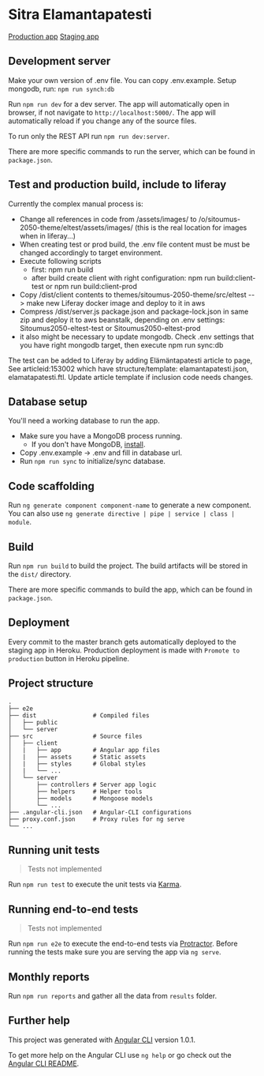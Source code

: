 # Sitra Elamantapatesti

[Production app](https://elamantapatesti.sitra.fi/)
[Staging app](https://sitra-elamantapatesti.herokuapp.com/)

## Development server
Make your own version of .env file. You can copy .env.example. Setup mongodb, run: `npm run synch:db`

Run `npm run dev` for a dev server. The app will automatically open in browser, if not navigate to `http://localhost:5000/`. The app will automatically reload if you change any of the source files.

To run only the REST API run `npm run dev:server`.

There are more specific commands to run the server, which can be found in `package.json`.

## Test and production build, include to liferay
Currently the complex manual process is:

- Change all references in code from /assets/images/ to /o/sitoumus-2050-theme/eltest/assets/images/ (this is the real location for images when in liferay...)
- When creating test or prod build, the .env file content must be must be changed accordingly to target environment.
- Execute following scripts
    - first: npm run build
    - after build create client with right configuration: npm run build:client-test or npm run build:client-prod
- Copy /dist/client contents to themes/sitoumus-2050-theme/src/eltest --> make new Liferay docker image and deploy to it in aws
- Compress /dist/server.js package.json and package-lock.json in same zip and deploy it to aws beanstalk, depending on .env settings:  Sitoumus2050-eltest-test or Sitoumus2050-eltest-prod 
- it also might be necessary to update mongodb. Check .env settings that you have right mongodb target, then execute npm run sync:db

The test can be added to Liferay by adding Elämäntapatesti article to page, See articleid:153002 which have structure/template: elamantapatesti.json, elamatapatesti.ftl. Update article template if inclusion code needs changes.




## Database setup

You'll need a working database to run the app.
- Make sure you have a MongoDB process running.
    - If you don't have MongoDB, [install](https://www.mongodb.com/).
- Copy .env.example -> .env and fill in database url.
- Run `npm run sync` to initialize/sync database.

## Code scaffolding

Run `ng generate component component-name` to generate a new component. You can also use `ng generate directive | pipe | service | class | module`.

## Build

Run `npm run build` to build the project. The build artifacts will be stored in the `dist/` directory.

There are more specific commands to build the app, which can be found in `package.json`.

## Deployment

Every commit to the master branch gets automatically deployed to the staging app in Heroku.
Production deployment is made with `Promote to production` button in Heroku pipeline.

## Project structure

```
.
├── e2e
├── dist                # Compiled files
│   ├── public
│   └── server
├── src                 # Source files
│   ├── client          
│   |   ├── app         # Angular app files
│   |   ├── assets      # Static assets
│   |   ├── styles      # Global styles
│   |   └── ...
│   └── server         
│       ├── controllers # Server app logic
│       ├── helpers     # Helper tools
│       ├── models      # Mongoose models
│       └── ...
├── .angular-cli.json   # Angular-CLI configurations
├── proxy.conf.json     # Proxy rules for ng serve
└── ...
```

## Running unit tests

> Tests not implemented

Run `npm run test` to execute the unit tests via [Karma](https://karma-runner.github.io).

## Running end-to-end tests

> Tests not implemented

Run `npm run e2e` to execute the end-to-end tests via [Protractor](http://www.protractortest.org/).
Before running the tests make sure you are serving the app via `ng serve`.

## Monthly reports

Run `npm run reports` and gather all the data from `results` folder.

## Further help

This project was generated with [Angular CLI](https://github.com/angular/angular-cli) version 1.0.1.

To get more help on the Angular CLI use `ng help` or go check out the [Angular CLI README](https://github.com/angular/angular-cli/blob/master/README.md).
